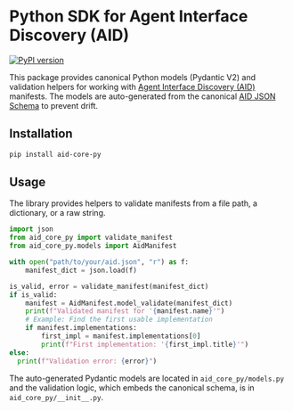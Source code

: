 # Python SDK for Agent Interface Discovery (AID)

[![PyPI version](https://badge.fury.io/py/aid-core-py.svg)](https://badge.fury.io/py/aid-core-py)

This package provides canonical Python models (Pydantic V2) and validation helpers for working with [Agent Interface Discovery (AID)](https://github.com/agentcommunity/AgentInterfaceDiscovery) manifests. The models are auto-generated from the canonical [AID JSON Schema](https://github.com/agentcommunity/AgentInterfaceDiscovery/blob/main/packages/aid-schema/aid.schema.json) to prevent drift.

## Installation

```sh
pip install aid-core-py
```

## Usage

The library provides helpers to validate manifests from a file path, a dictionary, or a raw string.

```python
import json
from aid_core_py import validate_manifest
from aid_core_py.models import AidManifest

with open("path/to/your/aid.json", "r") as f:
    manifest_dict = json.load(f)

is_valid, error = validate_manifest(manifest_dict)
if is_valid:
    manifest = AidManifest.model_validate(manifest_dict)
    print(f"Validated manifest for '{manifest.name}'")
    # Example: Find the first usable implementation
    if manifest.implementations:
        first_impl = manifest.implementations[0]
        print(f"First implementation: '{first_impl.title}'")
else:
  print(f"Validation error: {error}")
```

The auto-generated Pydantic models are located in `aid_core_py/models.py` and the validation logic, which embeds the canonical schema, is in `aid_core_py/__init__.py`. 